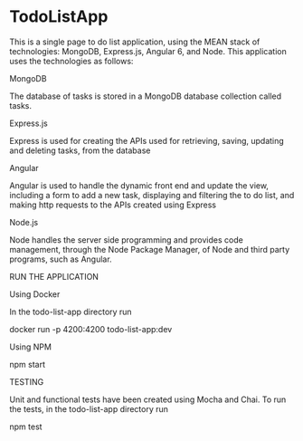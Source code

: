 # TodoListApp

This is a single page to do list application, using the MEAN stack of technologies: MongoDB, Express.js, Angular 6, and Node. This application uses the technologies as follows:

MongoDB

The database of tasks is stored in a MongoDB database collection called tasks.

Express.js

Express is used for creating the APIs used for retrieving, saving, updating and deleting tasks, from the database

Angular

Angular is used to handle the dynamic front end and update the view, including a form to add a new task, displaying and filtering the to do list, and
making http requests to the APIs created using Express

Node.js

Node handles the server side programming and provides code management, through the Node Package Manager, of Node and third party programs, such as Angular.

RUN THE APPLICATION

Using Docker

In the todo-list-app directory run

docker run -p 4200:4200 todo-list-app:dev

Using NPM

npm start

TESTING

Unit and functional tests have been created using Mocha and Chai. To run the tests, in the todo-list-app directory run

npm test
